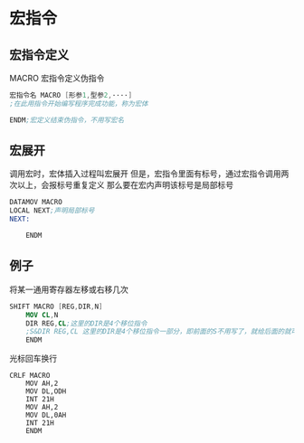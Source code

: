 # 宏指令
## 宏指令定义
MACRO 宏指令定义伪指令
```nasm
宏指令名 MACRO [形参1,型参2,····]
;在此用指令开始编写程序完成功能，称为宏体

ENDM;宏定义结束伪指令，不用写宏名
```
## 宏展开
调用宏时，宏体插入过程叫宏展开
但是，宏指令里面有标号，通过宏指令调用两次以上，会报标号重复定义
那么要在宏内声明该标号是局部标号
```nasm
DATAMOV MACRO
LOCAL NEXT;声明局部标号
NEXT:

    ENDM

```
## 例子
将某一通用寄存器左移或右移几次
```nasm
SHIFT MACRO [REG,DIR,N]
    MOV CL,N
    DIR REG,CL;这里的DIR是4个移位指令
    ;S&DIR REG,CL 这里的DIR是4个移位指令一部分，即前面的S不用写了，就给后面的就可了
    ENDM
```
光标回车换行
```
CRLF MACRO
    MOV AH,2
    MOV DL,ODH
    INT 21H
    MOV AH,2
    MOV DL,0AH
    INT 21H
    ENDM
```
